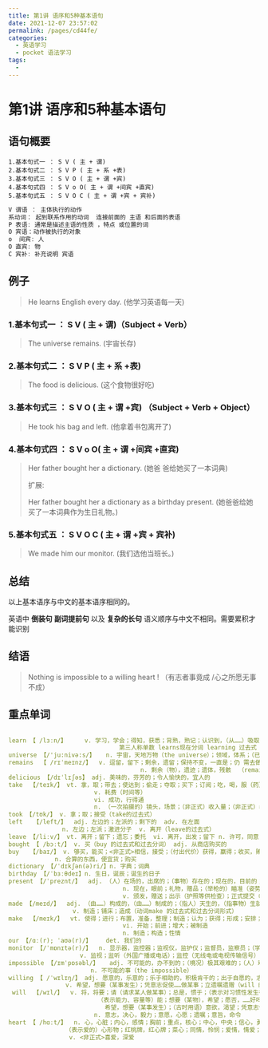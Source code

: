 ```yaml
---
title: 第1讲 语序和5种基本语句
date: 2021-12-07 23:57:02
permalink: /pages/cd44fe/
categories:
  - 英语学习
  - pocket 语法学习
tags:
  - 
---
```

# 第1讲 语序和5种基本语句

## 语句概要
```
1.基本句式一 ： S V ( 主 + 谓)
2.基本句式二 ： S V P ( 主 + 系 +表)
3.基本句式三 ： S V O ( 主 + 谓 +宾)
4.基本句式四 ： S V o O( 主 + 谓 +间宾 +直宾)
5.基本句式五 ： S V O C ( 主 + 谓 +宾 + 宾补)
```



```js
V 谓语 ： 主体执行的动作 
系动词： 起到联系作用的动词  连接前面的 主语 和后面的表语
P 表语: 通常是描述主语的性质 ，特点 或位置的词
O 宾语：动作被执行的对象 
o  间宾: 人
O 直宾: 物
C 宾补: 补充说明 宾语
```

## 例子

> He learns English every day. (他学习英语每一天)



### 1.基本句式一 ： S V ( 主 + 谓)（Subject + Verb）

> The universe remains. (宇宙长存)

### 2.基本句式二 ： S V P ( 主 + 系 +表)

> The food is delicious. (这个食物很好吃)

### 3.基本句式三 ： S V O ( 主 + 谓 +宾) （Subject + Verb + Object）

> He took his bag and left.  (他拿着书包离开了)

### 4.基本句式四 ： S V o O( 主 + 谓 +间宾 +直宾)

> Her father bought her a dictionary. (她爸 爸给她买了一本词典)
>
> 扩展:
>
> Her father bought her a dictionary as a birthday present. (她爸爸给她买了一本词典作为生日礼物。)



### 5.基本句式五 ： S V O C ( 主 + 谓 +宾 + 宾补)

> We made him our monitor. (我们选他当班长。)



## 总结

以上基本语序与中文的基本语序相同的。

英语中 **倒装句**  **副词提前句** 以及 **复杂的长句** 语义顺序与中文不相同。需要累积才能识别



## 结语

> Nothing is impossible to  a willing heart ! （有志者事竟成 /心之所愿无事不成）

## 重点单词



```yaml

learn 【 /lɜːn/】     v. 学习，学会；得知，获悉；背熟，熟记；认识到，（从……）吸取教训；<旧>教导（某人）    	 
                               第三人称单数 learns现在分词 learning 过去式 learnt 或learned过去分词 learnt或learned
universe 【/'ju:nivə:s/】   n. 宇宙，天地万物（the universe）；领域，体系；（已知宇宙以外的）宇宙
remains  【 /rɪˈmeɪnz/】  v. 逗留，留下；剩余，遗留；保持不变，一直是；仍 需去做（或处理）
                                     n. 剩余（物），遗迹；遗体，残骸  （remain 的第三人称单数形式）
delicious 【/dɪˈlɪʃəs】 adj. 美味的，芬芳的；令人愉快的，宜人的     
take  【/teɪk/】 vt. 拿，取；带去；使达到；偷走；夺取；买下；订阅；吃，喝，服（药）；减去；写下，记录；拍照；量取；就（座）
                        v. 耗费（时间等）
                        vi. 成功，行得通
                        n. （一次拍摄的）镜头，场景；（非正式）收入量；（非正式）看法，态度；<美>（入场券的）售得金额；[印刷]一次排版的量
took 【/tʊk/】 v. 拿；取；接受（take的过去式）
left   【/left/】  adj. 左边的；左派的；剩下的  adv. 在左面
		       n. 左边；左派；激进分子  v. 离开（leave的过去式）
leave 【/liːv/】 vt. 离开；留下；遗忘；委托  vi. 离开，出发；留下 n. 许可，同意；休假
bought 【 /bɔːt/】 v. 买（buy 的过去式和过去分词） adj. 从商店购买的
buy   【/baɪ/】 v. 够买，能买；<非正式>相信，接受；（付出代价）获得，赢得；收买，贿赂；买，购买
		     n. 合算的东西，便宜货；购买
dictionary 【/ˈdɪkʃən(ə)ri/】n. 字典；词典
birthday 【/ˈbɜːθdeɪ】n. 生日，诞辰；诞生的日子
present 【/ˈpreznt/】  adj. （人）在场的，出席的；（事物）存在的；现在的，目前的；正在考虑的，正在讨论的；（语法）现在时（态）的；强烈感觉到的， 历历在目的
                                n. 现在，眼前；礼物，赠品；（举枪的）瞄准（姿势）；（语法）现在时
                                v. 颁发，赠送；出示（护照等供检查）；正式提交（支票，账单），递交；
made 【/meɪd/】  adj. （由……）构成的，（由……）制成的；（指人）天生的，（指事物）生就的；特制的，成型的；必定会成功的
			      v. 制造；铺床；造成（动词make 的过去式和过去分词形式）
make  【/meɪk/】  vt. 使得；进行；布置，准备，整理；制造；认为；获得；形成；安排；引起；构成
                                vi. 开始；前进；增大；被制造
                                n. 制造；构造；性情	
our 【/ɑː(r); ˈaʊə(r)/】    det. 我们的                            
monitor 【/ˈmɒnɪtə(r)/】  n. 显示器，监控器；监视仪，监护仪；监督员，监察员；（学校里的）班长，级长；（电台的）监听员；扬声器；巨蜥；浅水重炮舰
					v. 监视；监听（外国广播或电话）；监控（无线电或电视传输信号）                               
impossible 【/ɪmˈpɒsəbl/】   adj. 不可能的，办不到的；（境况）极其艰难的；（人）难以对付的
					   n. 不可能的事（the impossible）                        
willing 【 /ˈwɪlɪŋ/】 adj. 愿意的，乐意的；乐于相助的，积极肯干的；出于自愿的，志愿的
				v. 希望，想要（某事发生）；凭意志促使……做某事；立遗嘱遗赠（will 的现在分词形式）  
 will  【/wɪl/】  v. 将，将要；请（请求某人做某事）；总是，惯于；（表示对习惯性发生行为不满）老是，一直；可能，大概；叙述一般真理；愿意，乐意；必须，一定；
                         （表示能力、容量等）能；想要（某物），希望；愿否，……好吗；（表示承诺或威胁）会，要；（表示强烈的意图或未来的决心）要，定要；
                           希望，想要（某事发生）；（古时用语）意欲，渴望；凭意志促使……做某事；立遗嘱遗赠
                        n. 意志，决心，毅力；意愿，心愿；遗嘱；意旨，命令 
heart 【 /hɑːt/】  n. 心，心脏；内心，感情；胸前；重点，核心；中心，中央；信心，勇气；
 			    （表示爱的）心形物；红桃牌，红心牌；菜心；同情，怜悯；爱情，情爱；（土地的）肥力
			     v. <非正式>喜爱，深爱                      
```

